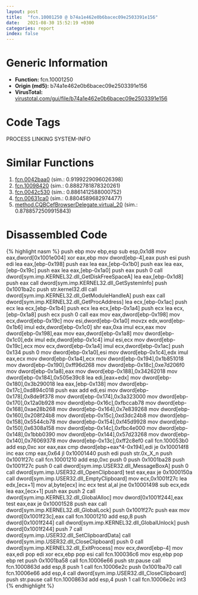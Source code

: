 ```yaml
---
layout: post
title:  "fcn.10001250 @ b74a1e462e0b6bacec09e2503391e156"
date:   2021-08-30 15:52:19 +0300
categories: report
index: false
---
```


# Generic Information
- **Function:** fcn.10001250
- **Origin (md5):** b74a1e462e0b6bacec09e2503391e156
- **VirusTotal:** [virustotal.com/gui/file/b74a1e462e0b6bacec09e2503391e156][virustotal_ref]

# Code Tags
<span class="tag" id="PROCESS">PROCESS</span>
<span class="tag" id="LINKING">LINKING</span>
<span class="tag" id="SYSTEM-INFO">SYSTEM-INFO</span>


# Similar Functions

1. [fcn.0042baa0][similar_1_ref] (sim.: 0.9199229096026398)
2. [fcn.10098420][similar_2_ref] (sim.: 0.8882781878320261)
3. [fcn.0042c530][similar_3_ref] (sim.: 0.8861412588000752)
4. [fcn.00631ca0][similar_4_ref] (sim.: 0.8804589682974477)
5. [method.CQBCefBrowserDelegate.virtual\_20][similar_5_ref] (sim.: 0.8788572509915843)


# Disassembled Code

{% highlight nasm %}
push ebp
mov ebp,esp
sub esp,0x1d8
mov eax,dword[0x1001e004]
xor eax,ebp
mov dword[ebp-4],eax
push esi
push edi
lea eax,[ebp-0x198]
push eax
lea eax,[ebp-0x1b0]
push eax
lea eax,[ebp-0x19c]
push eax
lea eax,[ebp-0x1a0]
push eax
push 0
call dword[sym.imp.KERNEL32.dll_GetDiskFreeSpaceA]
lea eax,[ebp-0x1d8]
push eax
call dword[sym.imp.KERNEL32.dll_GetSystemInfo]
push 0x1001ba2c
push str.kernel32.dll
call dword[sym.imp.KERNEL32.dll_GetModuleHandleA]
push eax
call dword[sym.imp.KERNEL32.dll_GetProcAddress]
lea ecx,[ebp-0x1ac]
push ecx
lea ecx,[ebp-0x1b4]
push ecx
lea ecx,[ebp-0x1a4]
push ecx
lea ecx,[ebp-0x1a8]
push ecx
push 0
call eax
mov eax,dword[ebp-0x198]
mov ecx,dword[ebp-0x19c]
mov esi,dword[ebp-0x1a0]
movzx edx,word[ebp-0x1b6]
imul edx,dword[ebp-0x1c0]
shr eax,0xa
imul ecx,eax
mov dword[ebp-0x198],eax
mov eax,dword[ebp-0x1a8]
mov dword[ebp-0x1c0],edx
imul edx,dword[ebp-0x1c4]
imul esi,ecx
mov dword[ebp-0x19c],ecx
mov ecx,dword[ebp-0x1a4]
imul ecx,dword[ebp-0x1ac]
push 0x134
push 0
mov dword[ebp-0x1a0],esi
mov dword[ebp-0x1c4],edx
imul eax,ecx
mov dword[ebp-0x1a4],ecx
mov dword[ebp-0x194],0x1b851018
mov dword[ebp-0x190],0xff96d268
mov dword[ebp-0x18c],0xe7d206f0
mov dword[ebp-0x1a8],eax
mov dword[ebp-0x188],0x34262018
mov dword[ebp-0x184],0x505e39c8
lea edi,[eax+edx]
mov dword[ebp-0x180],0x3b290018
lea eax,[ebp-0x138]
mov dword[ebp-0x17c],0xd894c018
push eax
add edi,esi
mov dword[ebp-0x178],0x8de9f378
mov dword[ebp-0x174],0x3a323000
mov dword[ebp-0x170],0x12a0b928
mov dword[ebp-0x16c],0xfbccab78
mov dword[ebp-0x168],0xae28b268
mov dword[ebp-0x164],0x7e839268
mov dword[ebp-0x160],0x208f24b8
mov dword[ebp-0x15c],0xd3dc24b8
mov dword[ebp-0x158],0x5544cb78
mov dword[ebp-0x154],0xf45d9928
mov dword[ebp-0x150],0x6308a158
mov dword[ebp-0x14c],0xfbc4e000
mov dword[ebp-0x148],0x1bbb0390
mov dword[ebp-0x144],0x57d23268
mov dword[ebp-0x140],0x76069378
mov dword[ebp-0x13c],0xff2c8ef0
call fcn.100053b0
add esp,0xc
xor eax,eax
cmp dword[ebp+eax*4-0x194],edi
je 0x100014f8
inc eax
cmp eax,0x64
jl 0x10001440
push edi
push str.0x_X_n
push 0x1001f27c
call fcn.10001210
add esp,0xc
push 0
push 0x1001ba28
push 0x1001f27c
push 0
call dword[sym.imp.USER32.dll_MessageBoxA]
push 0
call dword[sym.imp.USER32.dll_OpenClipboard]
test eax,eax
je 0x1000150a
call dword[sym.imp.USER32.dll_EmptyClipboard]
mov ecx,0x1001f27c
lea edx,[ecx+1]
mov al,byte[ecx]
inc ecx
test al,al
jne 0x10001498
sub ecx,edx
lea eax,[ecx+1]
push eax
push 2
call dword[sym.imp.KERNEL32.dll_GlobalAlloc]
mov dword[0x1001f244],eax
test eax,eax
je 0x10001528
push eax
call dword[sym.imp.KERNEL32.dll_GlobalLock]
push 0x1001f27c
push eax
mov dword[0x1001f23c],eax
call fcn.10001210
add esp,8
push dword[0x1001f244]
call dword[sym.imp.KERNEL32.dll_GlobalUnlock]
push dword[0x1001f244]
push 7
call dword[sym.imp.USER32.dll_SetClipboardData]
call dword[sym.imp.USER32.dll_CloseClipboard]
push 0
call dword[sym.imp.KERNEL32.dll_ExitProcess]
mov ecx,dword[ebp-4]
mov eax,edi
pop edi
xor ecx,ebp
pop esi
call fcn.100036c6
mov esp,ebp
pop ebp
ret
push 0x1001ba58
call fcn.10006e66
push str.pause
call fcn.1000863d
add esp,8
push 1
call fcn.10006e2c
push 0x1001ba70
call fcn.10006e66
add esp,4
call dword[sym.imp.USER32.dll_CloseClipboard]
push str.pause
call fcn.1000863d
add esp,4
push 1
call fcn.10006e2c
int3
{% endhighlight %}


[similar_1_ref]: /report/fcn.0042baa0@e2ba7f10eb234338a49853c34d7d9c56
[similar_2_ref]: /report/fcn.10098420@a0ac129ff3ea4c0dfa9529c259a9502c
[similar_3_ref]: /report/fcn.0042c530@e2ba7f10eb234338a49853c34d7d9c56
[similar_4_ref]: /report/fcn.00631ca0@d65363c7c6c188277432c9e4251c44e5
[similar_5_ref]: /report/method.CQBCefBrowserDelegate.virtual_20@ba86269e5231930ee4def4088ddb8d19
[virustotal_ref]: https://www.virustotal.com/gui/file/b74a1e462e0b6bacec09e2503391e156